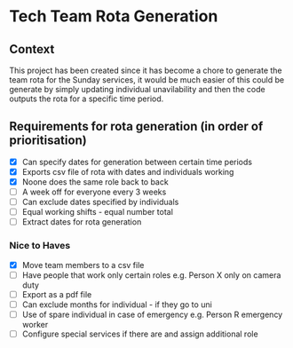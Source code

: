 # Tech Team Rota Generation

## Context

This project has been created since it has become a chore to generate the team rota for the Sunday services, it would be much easier of this could be generate by simply updating individual unavilability and then the code outputs the rota for a specific time period.

## Requirements for rota generation (in order of prioritisation)

- [x] Can specify dates for generation between certain time periods
- [x] Exports csv file of rota with dates and individuals working
- [x] Noone does the same role back to back
- [ ] A week off for everyone every 3 weeks
- [ ] Can exclude dates specified by individuals
- [ ] Equal working shifts - equal number total
- [ ] Extract dates for rota generation

### Nice to Haves

- [x] Move team members to a csv file
- [ ] Have people that work only certain roles e.g. Person X only on camera duty
- [ ] Export as a pdf file
- [ ] Can exclude months for individual - if they go to uni
- [ ] Use of spare individual in case of emergency e.g. Person R emergency worker
- [ ] Configure special services if there are and assign additional role
